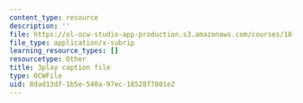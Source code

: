 ```yaml
---
content_type: resource
description: ''
file: https://ol-ocw-studio-app-production.s3.amazonaws.com/courses/18-01sc-single-variable-calculus-fall-2010/8dad13df1b5e540a97ec18528f7801e2_KhwQKE_tld0.vtt
file_type: application/x-subrip
learning_resource_types: []
resourcetype: Other
title: 3play caption file
type: OCWFile
uid: 8dad13df-1b5e-540a-97ec-18528f7801e2
---
```

